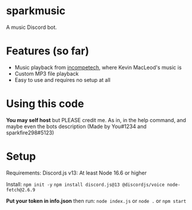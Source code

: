 # sparkmusic
A music Discord bot. 

# Features (so far)
- Music playback from [incompetech](https://incompetech.com), where Kevin MacLeod's music is
- Custom MP3 file playback
- Easy to use and requires no setup at all


# Using this code
**You may self host** but PLEASE credit me. As in, in the help command, and maybe even the bots description (Made by You#1234 and sparkfire298#5123)

# Setup
Requirements: Discord.js v13: At least Node 16.6 or higher

Install:
```npm init -y```
```npm install discord.js@13 @discordjs/voice node-fetch@2.6.9```

**Put your token in info.json** then run:
```node index.js```
or
```node .```
or
```npm start```
